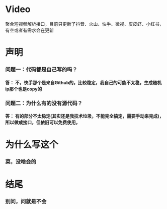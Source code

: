 # Video
聚合短视频解析接口，目前只更新了抖音、火山、快手、微视、皮皮虾、小红书，有空或者有需求会在更新
# 声明
  ### 问题一：代码都是自己写的吗？
  #### 答： 不，快手那个是来自Github的，比较稳定，我自己的可能不太稳，生成随机ip那个也是copy的
  ### 问题二：为什么有的没有源代码？
  #### 答： 有的部分不太稳定(其实还是我技术垃圾，不能完全搞定，需要手动来完成)，所以做成接口，但依旧可以免费使用，
# 为什么写这个
  ### 菜，没啥会的
# 结尾
  ### 别问，问就是不会
